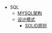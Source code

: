- SQL
  - [MYSQL架构](SQL/MySQL%E6%9E%B6%E6%9E%84.md)
  - [设计模式](设计模式/README.md)
    - [SOLID原则](设计模式/1.SOLID原则.md)
